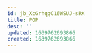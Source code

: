```yaml
---
id: jb_XcGrhqqC16WSUJ-sRK
title: POP
desc: ''
updated: 1639762693866
created: 1639762693866
---
```



